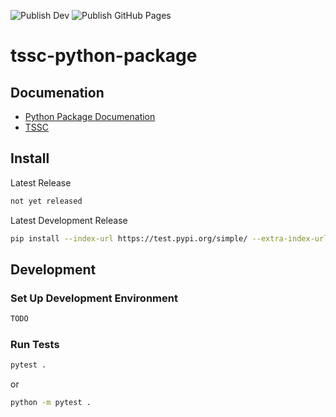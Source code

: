 ![Publish Dev](https://github.com/rhtconsulting/tssc-python-package/workflows/Publish%20Dev/badge.svg?branch=master)
![Publish GitHub Pages](https://github.com/rhtconsulting/tssc-python-package/workflows/Publish%20GitHub%20Pages/badge.svg?branch=master)

# tssc-python-package

## Documenation

- [Python Package Documenation](https://rhtconsulting.github.io/tssc-python-package/)
- [TSSC](https://rhtconsulting.github.io/tssc-docs/)

## Install

Latest Release
```bash
not yet released
```

Latest Development Release
```bash
pip install --index-url https://test.pypi.org/simple/ --extra-index-url https://pypi.org/simple tssc
```

## Development

### Set Up Development Environment
```bash
TODO
```

### Run Tests
```bash
pytest .
```
or
```bash
python -m pytest .
```
